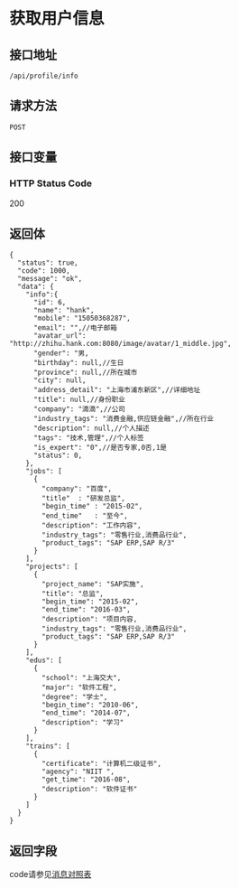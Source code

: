 # 获取用户信息

## 接口地址

`/api/profile/info`

## 请求方法

```POST ```

## 接口变量

### HTTP Status Code

200

## 返回体

```json5
{
  "status": true,
  "code": 1000,
  "message": "ok",
  "data": {
    "info":{
      "id": 6,
      "name": "hank",
      "mobile": "15050368287",
      "email": "",//电子邮箱
      "avatar_url": "http://zhihu.hank.com:8080/image/avatar/1_middle.jpg",
      "gender": "男,
      "birthday": null,//生日
      "province": null,//所在城市
      "city": null,
      "address_detail": "上海市浦东新区",//详细地址
      "title": null,//身份职业
      "company": "滴滴",//公司
      "industry_tags": "消费金融,供应链金融",//所在行业
      "description": null,//个人描述
      "tags": "技术,管理",//个人标签
      "is_expert": "0",//是否专家,0否,1是
      "status": 0,
    },
    "jobs": [
      {
        "company": "百度",
        "title"  : "研发总监",
        "begin_time" : "2015-02",
        "end_time"   : "至今",
        "description": "工作内容",
        "industry_tags": "零售行业,消费品行业",
        "product_tags": "SAP ERP,SAP R/3"
      }
    ],
    "projects": [
      {
        "project_name": "SAP实施",
        "title": "总监",
        "begin_time": "2015-02",
        "end_time": "2016-03",
        "description": "项目内容,
        "industry_tags": "零售行业,消费品行业",
        "product_tags": "SAP ERP,SAP R/3"
      }
    ],
    "edus": [
      {
        "school": "上海交大",
        "major": "软件工程",
        "degree": "学士",
        "begin_time": "2010-06",
        "end_time": "2014-07",
        "description": "学习"
      }
    ],
    "trains": [
      {
        "certificate": "计算机二级证书",
        "agency": "NIIT ",
        "get_time": "2016-08",
        "description": "软件证书"
      }
    ]
  }
}
```

## 返回字段



code请参见[消息对照表](消息对照表.md)
